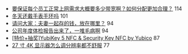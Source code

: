 - [要保证每个员工正常上网需求大概要多少带宽啊？如何分配更加合理？](https://www.v2ex.com/t/736254) 114
- [冬天还戴手表手环吗](https://www.v2ex.com/t/736225) 101
- [请问大家：夫妻一起存的钱，放在哪里？](https://www.v2ex.com/t/736277) 94
- [公司年度体检报告出来了，一堆毛病啊](https://www.v2ex.com/t/736280) 94
- [[特价+抽奖]YubiKey 5 NFC & Security Key NFC by Yubico](https://www.v2ex.com/t/736435) 87
- [27 寸 4K 显示器怎么调分辨率都不舒服](https://www.v2ex.com/t/736230) 77